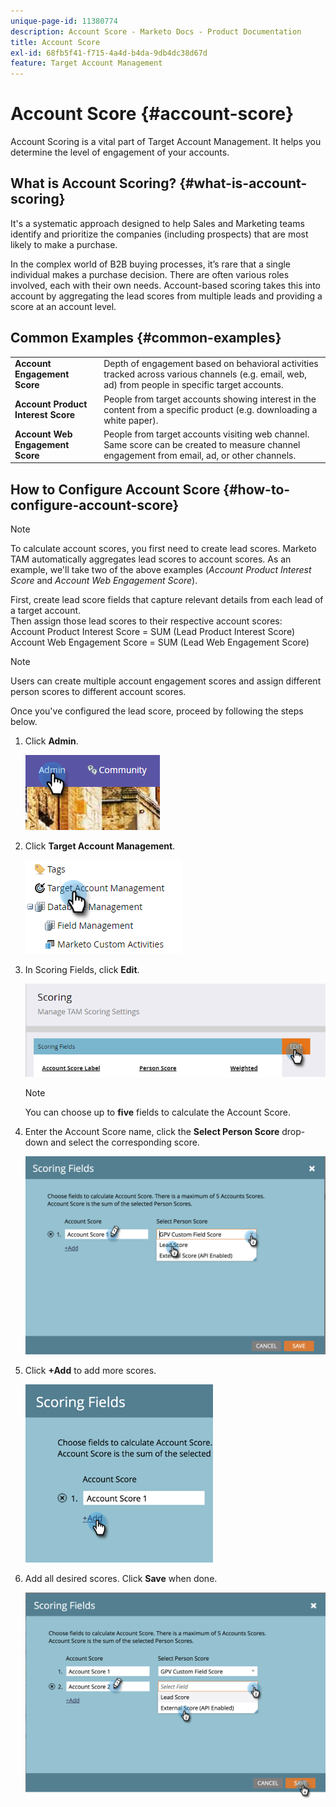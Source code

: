 ```yaml
---
unique-page-id: 11380774
description: Account Score - Marketo Docs - Product Documentation
title: Account Score
exl-id: 68fb5f41-f715-4a4d-b4da-9db4dc38d67d
feature: Target Account Management
---
```

# Account Score {#account-score}

Account Scoring is a vital part of Target Account Management. It helps you determine the level of engagement of your accounts.

## What is Account Scoring? {#what-is-account-scoring}

It's a systematic approach designed to help Sales and Marketing teams identify and prioritize the companies (including prospects) that are most likely to make a purchase.

In the complex world of B2B buying processes, it’s rare that a single individual makes a purchase decision. There are often various roles involved, each with their own needs. Account-based scoring takes this into account by aggregating the lead scores from multiple leads and providing a score at an account level.

## Common Examples {#common-examples}

<table> 
 <tbody>
  <tr>
   <td><strong>Account Engagement Score</strong></td> 
   <td>Depth of engagement based on behavioral activities tracked across various channels (e.g. email, web, ad) from people in specific target accounts.</td>
  </tr>
  <tr>
   <td><strong>Account Product Interest Score</strong></td>
   <td>People from target accounts showing interest in the content from a specific product (e.g. downloading a white paper).</td> 
  </tr>
  <tr>
   <td><strong>Account Web Engagement Score</strong></td>
   <td>People from target accounts visiting web channel. Same score can be created to measure channel engagement from email, ad, or other channels.</td> 
  </tr>
 </tbody>
</table>

## How to Configure Account Score {#how-to-configure-account-score}

>[!NOTE]
>
>To calculate account scores, you first need to create lead scores. Marketo TAM automatically aggregates lead scores to account scores. As an example, we'll take two of the above examples (_Account Product Interest Score_ and _Account Web Engagement Score_).
>
>First, create lead score fields that capture relevant details from each lead of a target account.  
>Then assign those lead scores to their respective account scores:  
>Account Product Interest Score = SUM (Lead Product Interest Score)  
>Account Web Engagement Score = SUM (Lead Web Engagement Score)

>[!NOTE]
>
>Users can create multiple account engagement scores and assign different person scores to different account scores.

Once you've configured the lead score, proceed by following the steps below.

1. Click **Admin**.

   ![](assets/one-1.png)

1. Click **Target Account Management**.

   ![](assets/account-score-2.png)

1. In Scoring Fields, click **Edit**.

   ![](assets/account-score-3.png)

   >[!NOTE]
   >
   >You can choose up to **five** fields to calculate the Account Score.

1. Enter the Account Score name, click the **Select Person Score** drop-down and select the corresponding score.

   ![](assets/four.png)

1. Click **+Add** to add more scores.

   ![](assets/five.png)

1. Add all desired scores. Click **Save** when done.

   ![](assets/six.png)
